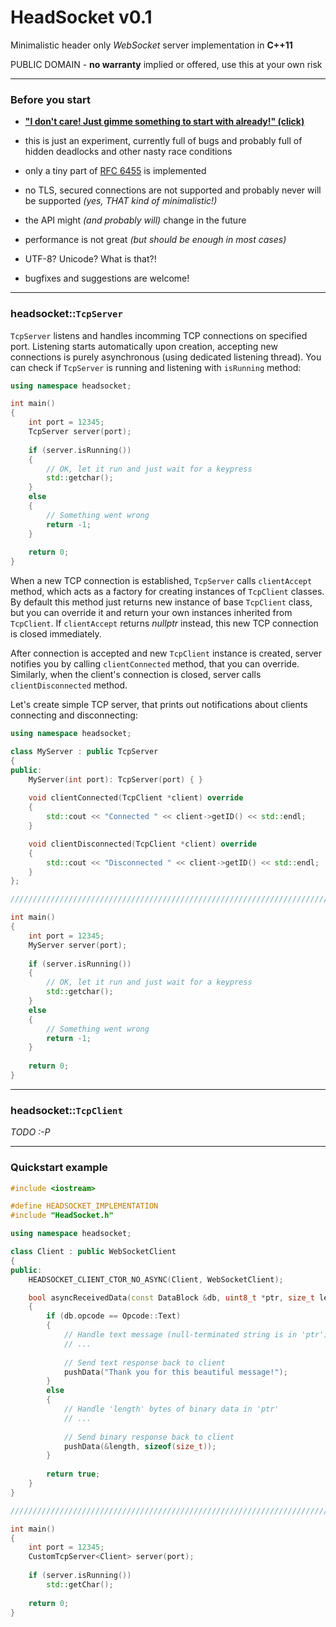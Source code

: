 # HeadSocket v0.1
Minimalistic header only *WebSocket* server implementation in **C++11**

PUBLIC DOMAIN - **no warranty** implied or offered, use this at your own risk

----------

### Before you start
- [**"I don't care! Just gimme something to start with already!" (click)**](#quickstart)


- this is just an experiment, currently full of bugs and probably full of hidden deadlocks and other nasty race conditions
- only a tiny part of [RFC 6455](https://tools.ietf.org/html/rfc6455) is implemented
- no TLS, secured connections are not supported and probably never will be supported *(yes, THAT kind of minimalistic!)*
- the API might *(and probably will)* change in the future
- performance is not great *(but should be enough in most cases)*
- UTF-8? Unicode? What is that?!
- bugfixes and suggestions are welcome!

----------

### headsocket::`TcpServer`
`TcpServer` listens and handles incomming TCP connections on specified port. Listening starts automatically upon creation, accepting new connections is purely asynchronous (using dedicated listening thread). You can check if `TcpServer` is running and listening with `isRunning` method:

```cpp
using namespace headsocket;

int main()
{
	int port = 12345;
	TcpServer server(port);
    
    if (server.isRunning())
    {
    	// OK, let it run and just wait for a keypress
        std::getchar();
    }
    else
    {
    	// Something went wrong
        return -1;
    }
    
	return 0;
}
```

When a new TCP connection is established, `TcpServer` calls `clientAccept` method, which acts as a factory for creating instances of `TcpClient` classes. By default this method just returns new instance of base `TcpClient` class, but you can override it and return your own instances inherited from `TcpClient`. If `clientAccept` returns *nullptr* instead, this new TCP connection is closed immediately.

After connection is accepted and new `TcpClient` instance is created, server notifies you by calling `clientConnected` method, that you can override. Similarly, when the client's connection is closed, server calls `clientDisconnected` method.

Let's create simple TCP server, that prints out notifications about clients connecting and disconnecting:

```cpp
using namespace headsocket;

class MyServer : public TcpServer
{
public:
	MyServer(int port): TcpServer(port) { }
    
    void clientConnected(TcpClient *client) override
    {
    	std::cout << "Connected " << client->getID() << std::endl;
    }

    void clientDisconnected(TcpClient *client) override
    {
    	std::cout << "Disconnected " << client->getID() << std::endl;
    }
};

/////////////////////////////////////////////////////////////////////////

int main()
{
	int port = 12345;
	MyServer server(port);
    
    if (server.isRunning())
    {
    	// OK, let it run and just wait for a keypress
        std::getchar();
    }
    else
    {
    	// Something went wrong
        return -1;
    }
    
	return 0;
}

```

----------

### headsocket::`TcpClient`

*TODO :-P*

----------

<a id="quickstart"></a>
### Quickstart example
```cpp
#include <iostream>

#define HEADSOCKET_IMPLEMENTATION
#include "HeadSocket.h"

using namespace headsocket;

class Client : public WebSocketClient
{
public:
    HEADSOCKET_CLIENT_CTOR_NO_ASYNC(Client, WebSocketClient);

    bool asyncReceivedData(const DataBlock &db, uint8_t *ptr, size_t length) override
    {
    	if (db.opcode == Opcode::Text)
        {
        	// Handle text message (null-terminated string is in 'ptr')
            // ...
            
            // Send text response back to client
            pushData("Thank you for this beautiful message!");
        }
        else
        {
        	// Handle 'length' bytes of binary data in 'ptr'
            // ...
            
			// Send binary response back to client
            pushData(&length, sizeof(size_t));
        }
        
	    return true;
    }
}

/////////////////////////////////////////////////////////////////////////////////////////

int main()
{
	int port = 12345;
    CustomTcpServer<Client> server(port);
    
    if (server.isRunning())
    	std::getChar();
        
    return 0;
}

```
